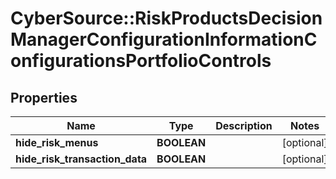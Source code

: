 # CyberSource::RiskProductsDecisionManagerConfigurationInformationConfigurationsPortfolioControls

## Properties
Name | Type | Description | Notes
------------ | ------------- | ------------- | -------------
**hide_risk_menus** | **BOOLEAN** |  | [optional] 
**hide_risk_transaction_data** | **BOOLEAN** |  | [optional] 


